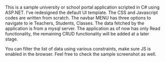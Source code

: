 This is a sample university  or school portal application scripted in C# using ASP.NET.
I've redesigned the default UI template. The CSS and Javascript codes are written from scratch.
The navbar MENU has three options to navigate to ie Teachers, Students, Classes.
The data fetched by the application is from a mysql server.
The application as of now has only Read functionality, the remaining CRUD functionality will be added at
a later stage.

You can filter the list of data using various constraints, make sure JS is enabled in the browser.
Feel free to check the sample screenshot as well.